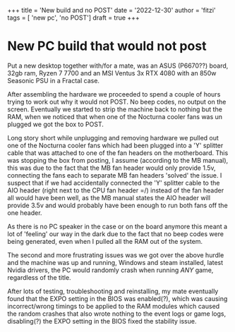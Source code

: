 +++
title = 'New build and no POST'
date = '2022-12-30'
author = 'fitzi'
tags = [ 'new pc', 'no POST']
draft = true
+++

# New PC build that would not post

Put a new desktop together with/for a mate, was an ASUS (P6670??) board, 32gb ram, Ryzen 7 7700 and an MSI Ventus 3x RTX 
4080 with an 850w Seasonic PSU in a Fractal case.

After assembling the hardware we proceeded to spend a couple of hours trying to work out why it would not POST.  No beep 
codes, no output on the screen.  Eventually we started to strip the machine back to nothing but the RAM, when we 
noticed that when one of the Nocturna cooler fans was un plugged we got the box to POST.

Long story short while unplugging and removing hardware we pulled out one of the Nocturna cooler fans which had been 
plugged into a 'Y' splitter cable that was attached to one of the fan headers on the motherboard.  This was stopping the box 
from posting, I assume (according to the MB manual), this was due to the fact that the MB fan header would only provide 
1.5v, connecting the fans each to separate MB fan headers 'solved' the issue.  I suspect that if we had accidentally 
connected the 'Y' splitter cable to the AIO header (right next to the CPU fan header =/) instead of the fan header all 
would have been well, as the MB manual states the AIO header will provide 3.5v and would probably have been enough to 
run both fans off the one header. 

As there is no PC speaker in the case or on the board anymore this meant a lot of 'feeling' our way in the dark due to the 
fact that no beep codes were being generated, even when I pulled all the RAM out of the system.

The second and more frustrating issues was we got over the above hurdle and the machine was up and running, Windows and 
steam installed, latest Nvidia drivers, the PC would randomly crash when running *ANY* game, regardless of the title.

After lots of testing, troubleshooting and reinstalling, my mate eventually found that the EXPO setting in the BIOS was enabled(?), 
which was causing incorrect/wrong timings to be applied to the RAM modules which caused the random crashes that also 
wrote nothing to the event logs or game logs, disabling(?) the EXPO setting in the BIOS fixed the stability issue. 



